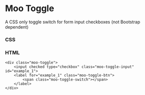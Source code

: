 # Moo Toggle
A CSS only toggle switch for form input checkboxes (not Bootstrap dependent)

### CSS
<link rel="stylesheet" media="screen" href="/assets/css/moo-toggle.css">

### HTML
```
<div class="moo-toggle">
	<input checked type="checkbox" class="moo-toggle-input" id="example_1">
	<label for="example_1" class="moo-toggle-btn">
		<span class="moo-toggle-switch"></span>
	</label>
</div>
```
